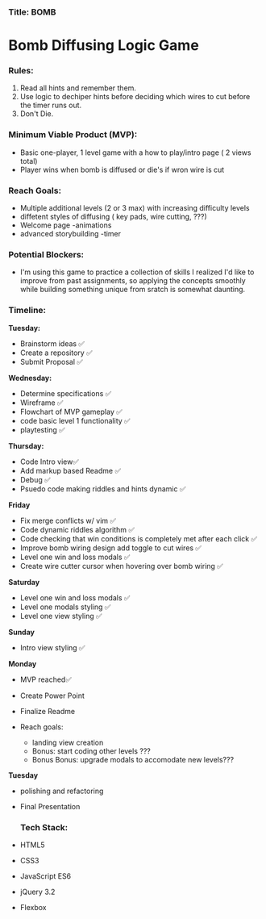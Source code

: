 ### Title: BOMB

# Bomb Diffusing Logic Game

### Rules:

1. Read all hints and remember them.</li>
2. Use logic to dechiper hints before deciding which wires to cut before the timer runs out.
3. Don't Die.

### Minimum Viable Product (MVP):

* Basic one-player, 1 level game with a how to play/intro page ( 2 views total)
* Player wins when bomb is diffused or die's if wron wire is cut

### Reach Goals:

* Multiple additional levels (2 or 3 max) with increasing difficulty levels
* diffetent styles of diffusing ( key pads, wire cutting, ???)
* Welcome page
  -animations
* advanced storybuilding
  -timer

### Potential Blockers:

* I'm using this game to practice a collection of skills I realized I'd like to improve from past assignments,
  so applying the concepts smoothly while building something unique from sratch is somewhat daunting.

### Timeline:

**Tuesday:**

* Brainstorm ideas ✅
* Create a repository ✅
* Submit Proposal ✅

**Wednesday:**

* Determine specifications ✅
* Wireframe ✅
* Flowchart of MVP gameplay ✅
* code basic level 1 functionality ✅
* playtesting ✅

**Thursday:**

* Code Intro view✅
* Add markup based Readme ✅
* Debug ✅
* Psuedo code making riddles and hints dynamic ✅

**Friday**

* Fix merge conflicts w/ vim ✅
* Code dynamic riddles algorithm ✅
* Code checking that win conditions is completely met after each click ✅
* Improve bomb wiring design add toggle to cut wires ✅
* Level one win and loss modals ✅
* Create wire cutter cursor when hovering over bomb wiring ✅

**Saturday**

* Level one win and loss modals ✅
* Level one modals styling ✅
* Level one view styling ✅

**Sunday**

* Intro view styling ✅

**Monday**

* MVP reached✅
* Create Power Point
* Finalize Readme
* Reach goals:

  * landing view creation
  * Bonus: start coding other levels ???
  * Bonus Bonus: upgrade modals to accomodate new levels???

**Tuesday**

* polishing and refactoring

* Final Presentation
  ### Tech Stack:
* HTML5
* CSS3
* JavaScript ES6
* jQuery 3.2
* Flexbox
